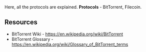 Here, all the protocols are explained.
**Protocols** - BitTorrent, Filecoin.


## Resources
* BitTorrent Wiki - https://en.wikipedia.org/wiki/BitTorrent
* BitTorrent Glossary - https://en.wikipedia.org/wiki/Glossary_of_BitTorrent_terms
